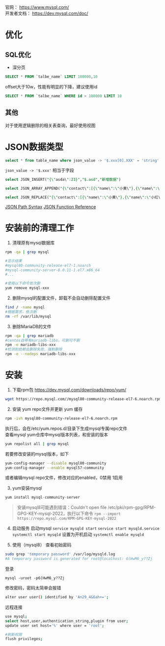 官网： https://www.mysql.com/  
开发者文档： https://dev.mysql.com/doc/

# 优化
## SQL优化
- 深分页
```sql
SELECT * FROM `talbe_name` LIMIT 100000,10
```
offset大于10w，性能有明显的下降，建议使用id
```sql
SELECT * FROM `talbe_name` WHERE id > 100000 LIMIT 10
```

## 其他
对于使用逻辑删除的相关表查询，最好使用视图

# JSON数据类型
```sql
select * from table_name where json_value -> '$.xxx[0].XXX' = 'string'
```
`json_value -> '$.xxx'` 相当于字段
```sql
select JSON_INSERT("{\"asda\":23}","$.asd","新增数据")
```
```sql
select JSON_ARRAY_APPEND("{\"contact\":[{\"name\":\"小黄\"},{\"name\":\"小红\"}]}","$.contact",JSON_OBJECT("asd",1))
```
```sql
select JSON_REPLACE("{\"contact\":[{\"name\":\"小黄\"},{\"name\":\"小红\"}]}","$.contact","$.contact[0].name","小蓝")
```
[JSON Path Syntax](https://dev.mysql.com/doc/refman/5.7/en/json.html)
[JSON Function Reference](https://dev.mysql.com/doc/refman/5.7/en/json-function-reference.html)

# 安装前的清理工作
1. 清理原有mysql数据库
```bash
rpm -qa | grep mysql

#显示结果
#mysql80-community-release-el7-1.noarch
#mysql-community-server-8.0.11-1.el7.x86_64
#...

#使用以下命令依次删
yum remove mysql-xxx

```

2. 删除mysql的配置文件，卸载不会自动删除配置文件
```bash
find / -name mysql
#根据需求，依次删
rm -rf /var/lib/mysql
```

3. 删除MariaDB的文件
```bash
rpm -qa | grep mariadb
#centos自带有mariadb-libs，可删可不删
rpm -e mariadb-libs-xxx
#检测到依赖会删除失败，强制删除
rpm -e --nodeps mariadb-libs-xxx
```

# 安装

1. 下载rpm包
https://dev.mysql.com/downloads/repo/yum/

```bash
wget https://repo.mysql.com//mysql80-community-release-el7-6.noarch.rpm 
```

2. 安装 yum repo文件并更新 yum 缓存
```bash
rpm -ivh mysql80-community-release-el7-6.noarch.rpm 
```
执行后，会在/etc/yum.repos.d/目录下生成mysql专属repo文件  
查看mysql yum仓库中mysql版本列表，和安装的版本
```bash
yum repolist all | grep mysql
```
若要修改安装的mysql版本，如下
```bash
yum-config-manager --disable mysql80-community
yum-config-manager --enable mysql57-community
```
或者编辑mysql repo文件，修改对应的enabled，0禁用 1启用

3. yum安装mysql
```java
yum install mysql-community-server
``` 

>安装mysql8可能遇到错误：Couldn’t open file /etc/pki/rpm-gpg/RPM-GPG-KEY-mysql-2022，执行以下命令
>`rpm --import https://repo.mysql.com/RPM-GPG-KEY-mysql-2022`

4. 启动服务
启动mysql 
`service mysqld start`
`service start mysqld.service`
`systemctl start mysqld`
设置为开机启动
`systemctl enable mysqld`

5. 使用（mysql8）
查看初始密码
```bash
sudo grep 'temporary password' /var/log/mysqld.log
#A temporary password is generated for root@localhost: 6(HwM6_y??Zj
```
登录
```
mysql -uroot -p6(HwM6_y??Zj
```
修改密码，密码太简单会报错
```bash
alter user user() identified by 'An29_4&6ah+=';
```
远程连接
```bash
use mysql;
select host,user,authentication_string,plugin from user;
update user set host='%' where user = 'root';

#刷新权限
flush privileges;
```

